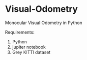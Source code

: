 # Visual-Odometry
Monocular Visual Odometry in Python


Requirements:
  1. Python
  2. jupiter notebook
  3. Grey KITTI dataset
